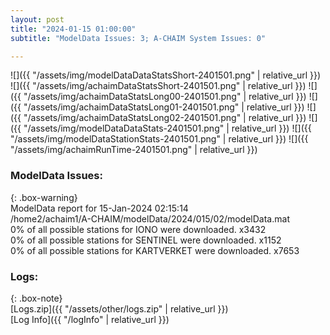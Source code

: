```yaml
---
layout: post
title: "2024-01-15 01:00:00"
subtitle: "ModelData Issues: 3; A-CHAIM System Issues: 0"

---
```


![]({{ "/assets/img/modelDataDataStatsShort-2401501.png" | relative_url }})
![]({{ "/assets/img/achaimDataStatsShort-2401501.png" | relative_url }})
![]({{ "/assets/img/achaimDataStatsLong00-2401501.png" | relative_url }})
![]({{ "/assets/img/achaimDataStatsLong01-2401501.png" | relative_url }})
![]({{ "/assets/img/achaimDataStatsLong02-2401501.png" | relative_url }})
![]({{ "/assets/img/modelDataDataStats-2401501.png" | relative_url }})
![]({{ "/assets/img/modelDataStationStats-2401501.png" | relative_url }})
![]({{ "/assets/img/achaimRunTime-2401501.png" | relative_url }})


### ModelData Issues:  
  
{: .box-warning}  
 ModelData report for 15-Jan-2024 02:15:14   
 /home2/achaim1/A-CHAIM/modelData/2024/015/02/modelData.mat   
 0% of all possible stations for IONO were downloaded. x3432   
 0% of all possible stations for SENTINEL were downloaded. x1152   
 0% of all possible stations for KARTVERKET were downloaded. x7653   
  


### Logs:  
  
{: .box-note}  
[Logs.zip]({{ "/assets/other/logs.zip" | relative_url }})  
[Log Info]({{ "/logInfo" | relative_url }})  

